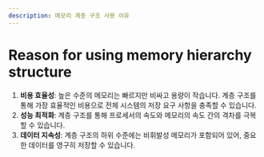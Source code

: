 ```yaml
---
description: 메모리 계층 구조 사용 이유
---
```


# Reason for using memory hierarchy structure

1. **비용 효율성**: 높은 수준의 메모리는 빠르지만 비싸고 용량이 작습니다. 계층 구조를 통해 가장 효율적인 비용으로 전체 시스템의 저장 요구 사항을 충족할 수 있습니다.
2. **성능 최적화**: 계층 구조를 통해 프로세서의 속도와 메모리의 속도 간의 격차를 극복할 수 있습니다.
3. **데이터 지속성**: 계층 구조의 하위 수준에는 비휘발성 메모리가 포함되어 있어, 중요한 데이터를 영구히 저장할 수 있습니다.
